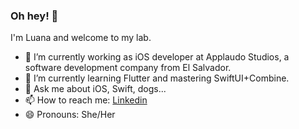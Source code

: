 ### Oh hey! 👋

I'm Luana and welcome to my lab.

- 🔭 I’m currently working as iOS developer at Applaudo Studios, a software development company from El Salvador.
- 🌱 I’m currently learning Flutter and mastering SwiftUI+Combine.
- 💬 Ask me about iOS, Swift, dogs...
- 📫 How to reach me: [Linkedin](https://www.linkedin.com/in/luanachen/)
- 😄 Pronouns: She/Her
